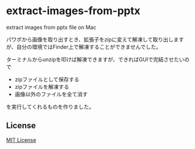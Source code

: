 # extract-images-from-pptx
extract images from pptx file on Mac

パワポから画像を取り出すとき、拡張子をzipに変えて解凍して取り出しますが、自分の環境ではFinder上で解凍することができませんでした。

ターミナルからunzipを叩けば解凍できますが、できればGUIで完結させたいので

- zipファイルとして保存する
- zipファイルを解凍する
- 画像以外のファイルを全て消す

を実行してくれるものを作りました。



## License

[MIT License](License.txt)
